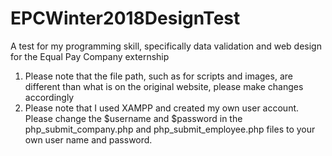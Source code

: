 # EPCWinter2018DesignTest
A test for my programming skill, specifically data validation and web design for the Equal Pay Company externship

1. Please note that the file path, such as for scripts and images, are different than what is on the original website, please make changes accordingly <br>
2. Please note that I used XAMPP and created my own user account. Please change the $username and $password in the php_submit_company.php and php_submit_employee.php files to your own user name and password.
